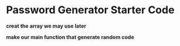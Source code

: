 # Password Generator Starter Code

**creat the array we may use later**

**make our main function that generate random code**